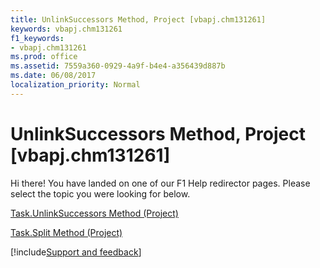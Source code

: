 ```yaml
---
title: UnlinkSuccessors Method, Project [vbapj.chm131261]
keywords: vbapj.chm131261
f1_keywords:
- vbapj.chm131261
ms.prod: office
ms.assetid: 7559a360-0929-4a9f-b4e4-a356439d887b
ms.date: 06/08/2017
localization_priority: Normal
---
```



# UnlinkSuccessors Method, Project [vbapj.chm131261]

Hi there! You have landed on one of our F1 Help redirector pages. Please select the topic you were looking for below.

[Task.UnlinkSuccessors Method (Project)](https://msdn.microsoft.com/library/ad3148f3-604c-aea9-f592-1f76372dffee%28Office.15%29.aspx)

[Task.Split Method (Project)](https://msdn.microsoft.com/library/847c5cfd-a10f-ea6a-aa49-2e2e88d1840e%28Office.15%29.aspx)

[!include[Support and feedback](~/includes/feedback-boilerplate.md)]